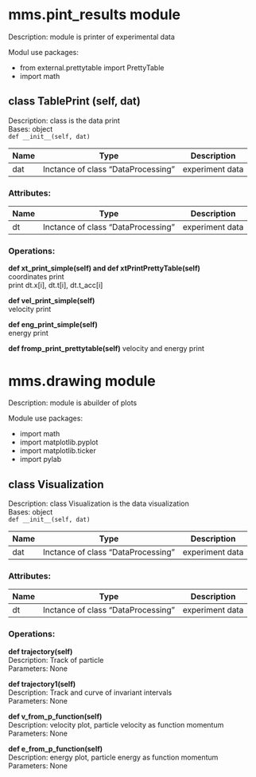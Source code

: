 # mms.pint_results module
Description: module is printer of experimental data  
  
Modul use packages:
- from external.prettytable import PrettyTable
- import math

## class TablePrint (self, dat)  
Description: class is the data print  
Bases: object    
`def __init__(self, dat)`  
   
Name | Type | Description  
---- | ---- | ----------- 
dat | Inctance of class “DataProcessing” | experiment data  

### Attributes:  
  
Name | Type | Description  
---- | ---- | ----------- 
dt | Inctance of class “DataProcessing” | experiment data 
  
  
### Operations:  
 
**def xt_print_simple(self) and def xtPrintPrettyTable(self)**  
coordinates print  
print dt.x[i], dt.t[i], dt.t_acc[i]

**def vel_print_simple(self)**  
velocity print

**def eng_print_simple(self)**  
energy print

**def fromp_print_prettytable(self)**
velocity and energy print
  
  
# mms.drawing module  
Description: module is abuilder of plots  
  
Module use packages:
- import math
- import matplotlib.pyplot
- import matplotlib.ticker
- import pylab

## class Visualization  
Description: class Visualization is the data visualization  
Bases: object    
`def __init__(self, dat)`    
   
Name | Type | Description  
---- | ---- | ----------- 
dat | Inctance of class “DataProcessing” | experiment data 

### Attributes:  
  
Name | Type | Description  
---- | ---- | ----------- 
dt | Inctance of class “DataProcessing” | experiment data 
  
  
### Operations:  
  
**def trajectory(self)**  
Description: Track of particle  
Parameters: None  
  
**def trajectory1(self)**  
Description:  Track and curve of invariant intervals  
Parameters: None  
      
**def v_from_p_function(self)**  
Description:  velocity plot, particle velocity as function momentum   
Parameters: None  
      
**def e_from_p_function(self)**  
Description:  energy plot, particle energy as function momentum  
Parameters: None  
    
